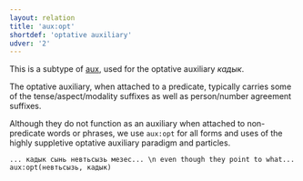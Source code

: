 ```yaml
---
layout: relation
title: 'aux:opt'
shortdef: 'optative auxiliary'
udver: '2'
---
```


This is a subtype of [aux](), used for the optative auxiliary _кадык_.

The optative auxiliary, when attached to a predicate,
typically carries some of the tense/aspect/modality suffixes as well as person/number agreement suffixes.

Although they do not function as an auxiliary when attached to non-predicate words or phrases,
we use `aux:opt` for all forms and uses of the highly suppletive optative auxiliary paradigm and particles.

~~~ sdparse
... кадык сынь невтьсызь мезес... \n even though they point to what...
aux:opt(невтьсызь, кадык)
~~~


<!-- Interlanguage links updated St lis 3 20:58:41 CET 2021 -->
